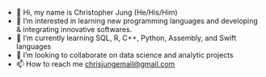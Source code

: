 - 👋 Hi, my name is Christopher Jung (He/His/Him)
- 👀 I’m interested in learning new programming languages and developing & integrating innovative softwares.
- 🌱 I’m currently learning SQL, R, C++, Python, Assembly, and Swift languages
- 💞️ I’m looking to collaborate on data science and analytic projects
- 📫 How to reach me chrisjungemail@gmail.com

<!---
christopherjung-github/christopherjung-github is a ✨ special ✨ repository because its `README.md` (this file) appears on your GitHub profile.
You can click the Preview link to take a look at your changes.
--->
